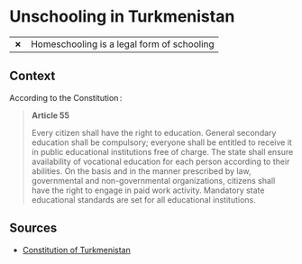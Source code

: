 # Unschooling in Turkmenistan
| | |
|-|-|
| __✗__ | Homeschooling is a legal form of schooling |

## Context

According to the Constitution :

> **Article 55**
> 
> Every citizen shall have the right to education.
> General secondary education shall be compulsory; everyone shall be entitled to receive it in public educational institutions free of charge.
> The state shall ensure availability of vocational education for each person according to their abilities.
> On the basis and in the manner prescribed by law, governmental and non-governmental organizations, citizens shall have the right to engage in paid work activity.
> Mandatory state educational standards are set for all educational institutions.

## Sources

* [Constitution of Turkmenistan](https://constituteproject.org/constitution/Turkmenistan_2016.pdf?lang=en)
